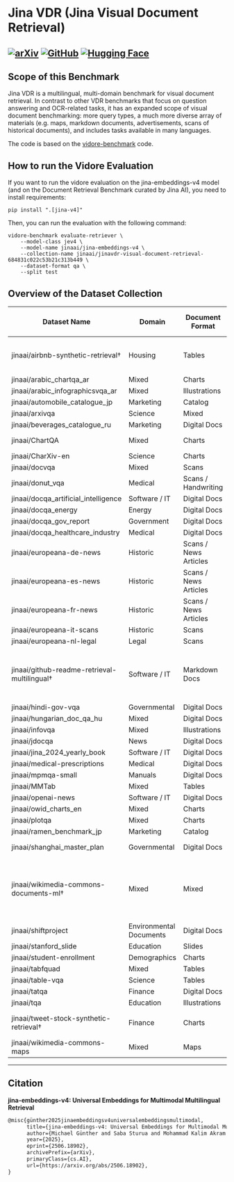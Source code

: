 # Jina VDR (Jina Visual Document Retrieval)

[![arXiv](https://img.shields.io/badge/arXiv-2506.18902-b31b1b.svg?style=for-the-badge)](https://arxiv.org/abs/2506.18902)
[![GitHub](https://img.shields.io/badge/Jina%20VDR-100000?style=for-the-badge&logo=github&logoColor=white)](https://github.com/jina-ai/jina-vdr)
[![Hugging Face](https://img.shields.io/badge/Jina%20VDR%20Collecttion-FFD21E?style=for-the-badge&logo=huggingface&logoColor=000)](https://huggingface.co/collections/jinaai/jinavdr-visual-document-retrieval-684831c022c53b21c313b449)
---

## Scope of this Benchmark

Jina VDR is a multilingual, multi-domain benchmark for visual document retrieval.
In contrast to other VDR  benchmarks that focus on question answering and OCR-related tasks, it has an expanded scope of visual document benchmarking:
more query types, a much more diverse array of materials (e.g. maps, markdown documents, advertisements, scans of historical documents), and includes tasks available in many languages.

The code is based on the [vidore-benchmark](https://github.com/illuin-tech/vidore-benchmark) code.

## How to run the Vidore Evaluation

If you want to run the vidore evaluation on the jina-embeddings-v4 model (and on the Document Retrieval Benchmark curated by Jina AI), you need to install requirements:

```
pip install ".[jina-v4]"
```

Then, you can run the evaluation with the following command:

```
vidore-benchmark evaluate-retriever \
    --model-class jev4 \
    --model-name jinaai/jina-embeddings-v4 \
    --collection-name jinaai/jinavdr-visual-document-retrieval-684831c022c53b21c313b449 \
    --dataset-format qa \
    --split test
```


## Overview of the Dataset Collection

| Dataset Name | Domain | Document Format | Query Format | Number of Queries / Documents | Languages |
|---|---|---|---|---|---|
| jinaai/airbnb-synthetic-retrieval† | Housing | Tables | Instruction | 4953 / 10000 | ar, de, en, es, fr, hi, hu, ja ru, zh |
| jinaai/arabic_chartqa_ar | Mixed | Charts | Question | 745 / 745 | ar |
| jinaai/arabic_infographicsvqa_ar | Mixed | Illustrations | Question | 120 / 40 | ar |
| jinaai/automobile_catalogue_jp | Marketing | Catalog | Question | 45 / 15 | ja |
| jinaai/arxivqa | Science | Mixed | Question | 30 / 499 | en |
| jinaai/beverages_catalogue_ru | Marketing | Digital Docs | Question | 100 / 34 | ru |
| jinaai/ChartQA | Mixed | Charts | Question | 7996 / 1000 | en |
| jinaai/CharXiv-en | Science | Charts | Question | 999 / 1000 | en |
| jinaai/docvqa | Mixed | Scans | Question | 39 / 499 | en |
| jinaai/donut_vqa | Medical | Scans / Handwriting | Question | 704 / 800 | en |
| jinaai/docqa_artificial_intelligence | Software / IT | Digital Docs | Question | 70 / 962 | en |
| jinaai/docqa_energy | Energy | Digital Docs | Question | 69 / 972 | en |
| jinaai/docqa_gov_report | Government | Digital Docs | Question | 77 / 970 | en |
| jinaai/docqa_healthcare_industry | Medical | Digital Docs | Question | 90 / 963 | en |
| jinaai/europeana-de-news | Historic | Scans / News Articles | Question | 379 / 137 | de |
| jinaai/europeana-es-news | Historic | Scans / News Articles | Question | 474 / 179 | es |
| jinaai/europeana-fr-news | Historic | Scans / News Articles | Question | 237 / 145 | fr |
| jinaai/europeana-it-scans | Historic | Scans | Question | 618 / 265 | it |
| jinaai/europeana-nl-legal | Legal | Scans | Question | 199 / 300 | nl |
| jinaai/github-readme-retrieval-multilingual† | Software / IT | Markdown Docs | Description | 16755 / 4398 | ar, bn, de, en, es, fr, hi, id, it, ja, ko, nl pt, ru, th, vi, zh |
| jinaai/hindi-gov-vqa | Governmental | Digital Docs | Question | 454 / 340 | hi |
| jinaai/hungarian_doc_qa_hu | Mixed | Digital Docs | Question | 54 / 54 | hu |
| jinaai/infovqa | Mixed | Illustrations | Question | 363 / 500 | en |
| jinaai/jdocqa | News | Digital Docs | Question | 744 / 758 | ja |
| jinaai/jina_2024_yearly_book | Software / IT | Digital Docs | Question | 75 / 33 | en |
| jinaai/medical-prescriptions | Medical | Digital Docs | Question | 100 / 100 | en |
| jinaai/mpmqa-small | Manuals | Digital Docs | Question | 155 / 782 | en |
| jinaai/MMTab | Mixed | Tables | Fact | 987 / 906 | en |
| jinaai/openai-news | Software / IT | Digital Docs | Question | 31 / 30 | en |
| jinaai/owid_charts_en | Mixed | Charts | Question | 132 / 972 | en |
| jinaai/plotqa | Mixed | Charts | Question | 610 / 986 | en |
| jinaai/ramen_benchmark_jp | Marketing | Catalog | Question | 29 / 10 | ja |
| jinaai/shanghai_master_plan | Governmental | Digital Docs | Question / Key Phrase | 57 / 23 | zh, en |
| jinaai/wikimedia-commons-documents-ml† | Mixed | Mixed | Description | 14061 / 14661 | ar, bn, de, en, es, fr, hi, hu, id, it, ja, ko, my, nl, pt, ru, th, ur, vi, zh |
| jinaai/shiftproject | Environmental Documents | Digital Docs | Question | 89 / 998 | fr |
| jinaai/stanford_slide | Education | Slides | Question | 14 / 1000 | en |
| jinaai/student-enrollment | Demographics | Charts | Question | 1000 / 489 | en |
| jinaai/tabfquad | Mixed | Tables | Question | 126 / 70 | fr, en |
| jinaai/table-vqa | Science | Tables | Question | 992 / 1000 | en |
| jinaai/tatqa | Finance | Digital Docs | Question | 121 / 176 | en |
| jinaai/tqa | Education | Illustrations | Question | 981 / 394 | en |
| jinaai/tweet-stock-synthetic-retrieval† | Finance | Charts | Question | 6278 / 10000 | ar, de, en, es, hi, hu, ja, ru, zh |
| jinaai/wikimedia-commons-maps | Mixed | Maps | Description | 443 / 455 | en |

---


## Citation

**jina-embeddings-v4: Universal Embeddings for Multimodal Multilingual Retrieval**  

```latex
@misc{günther2025jinaembeddingsv4universalembeddingsmultimodal,
      title={jina-embeddings-v4: Universal Embeddings for Multimodal Multilingual Retrieval}, 
      author={Michael Günther and Saba Sturua and Mohammad Kalim Akram and Isabelle Mohr and Andrei Ungureanu and Sedigheh Eslami and Scott Martens and Bo Wang and Nan Wang and Han Xiao},
      year={2025},
      eprint={2506.18902},
      archivePrefix={arXiv},
      primaryClass={cs.AI},
      url={https://arxiv.org/abs/2506.18902}, 
}
```
